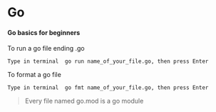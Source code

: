 # Go
#### Go basics for beginners
To run a go file ending .go
```
Type in terminal  go run name_of_your_file.go, then press Enter
```
To format a go file
```
Type in terminal  go fmt name_of_your_file.go, then press Enter
```
> Every file named go.mod is a go module
